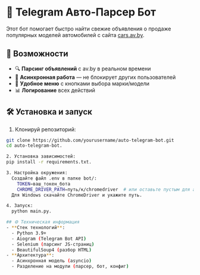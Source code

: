 # 🚗 Telegram Авто-Парсер Бот

Этот бот помогает быстро найти свежие объявления о продаже популярных моделей автомобилей с сайта [cars.av.by](https://cars.av.by).

## 🌟 Возможности
- 🔍 **Парсинг объявлений** с av.by в реальном времени
- 🚀 **Асинхронная работа** — не блокирует других пользователей
- 📱 **Удобное меню** с кнопками выбора марки/модели
- 📊 **Логирование** всех действий

## 🛠 Установка и запуск

1. Клонируй репозиторий:
```bash
git clone https://github.com/yourusername/auto-telegram-bot.git
cd auto-telegram-bot.

2. Установка зависимостей:
pip install -r requirements.txt.

3. Настройка окружения:
  Создайте файл .env в папке bot/:
    TOKEN=ваш_токен_бота
    CHROME_DRIVER_PATH=путь/к/chromedriver  # или оставьте пустым для автоустановки
  Для Windows скачайте ChromeDriver и укажите путь.

4. Запуск:
  python main.py.

## ⚙️ Техническая информация
- **Стек технологий**:
  - Python 3.9+
  - Aiogram (Telegram Bot API)
  - Selenium (парсинг JS-страниц)
  - BeautifulSoup4 (разбор HTML)
- **Архитектура**:
  - Асинхронная модель (asyncio)
  - Разделение на модули (парсер, бот, конфиг)

